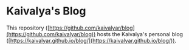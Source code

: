 # Kaivalya's Blog

This repository ([https://github.com/kaivalyar/blog](https://github.com/kaivalyar/blog)) hosts the Kaivalya's personal blog ([https://kaivalyar.github.io/blog/](https://kaivalyar.github.io/blog/)).
